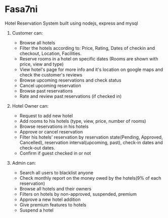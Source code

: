 # Fasa7ni

Hotel Reservation System built using nodejs, express and mysql
1. Customer can:
    - Browse all hotels
    - Filter the hotels according to: Price, Rating, Dates of checkin and checkout, Location, Facilities.
    - Reserve rooms in a hotel on specific dates (Rooms are shown with price, view and type)
    - View hotel's page for more info and it's location on google maps and check the customer's reviews
    - Browse upcoming reservations and check status
    - Cancel upcoming reservation
    - Browse past reservations
    - Rate and review past reservations (if checked in)

2. Hotel Owner can:
    - Request to add new hotel
    - Add rooms to his hotels (type, view, price, number of rooms)
    - Browse reservations in his hotels
    - Approve or cancel reservation
    - Filter his hotels' reservation by reservation state(Pending, Approved, Cancelled), reservation interval(upcoming, past), check-in dates and check-out dates.
    - Confirm if guest checked in or not

3. Admin can:
    - Search all users to blacklist anyone
    - Check monthly report on the money owed by the hotels(9% of each reservation)
    - Browse all hotels and their owners
    - Filters on hotels by non-approved, suspended, premium
    - Approve a new hotel addition
    - Give premium features to hotels
    - Suspend a hotel
